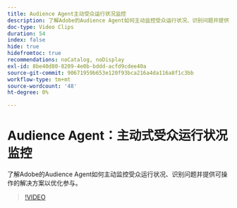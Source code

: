 ```yaml
---
title: Audience Agent主动受众运行状况监控
description: 了解Adobe的Audience Agent如何主动监控受众运行状况、识别问题并提供可操作的解决方案以优化参与。
doc-type: Video Clips
duration: 54
index: false
hide: true
hidefromtoc: true
recommendations: noCatalog, noDisplay
exl-id: 8be40d80-8209-4e0b-bddd-acfd9cdee40a
source-git-commit: 90671959b653e120f93bca216a4da116a8f1c3bb
workflow-type: tm+mt
source-wordcount: '48'
ht-degree: 0%

---
```


# Audience Agent：主动式受众运行状况监控

了解Adobe的Audience Agent如何主动监控受众运行状况、识别问题并提供可操作的解决方案以优化参与。

<!-- 65_S653_3442539_53_audience-agent-proactive-audience-health-monitoring -->
>[!VIDEO](https://video.tv.adobe.com/v/3458184/?learn=on&enablevpops=true)
